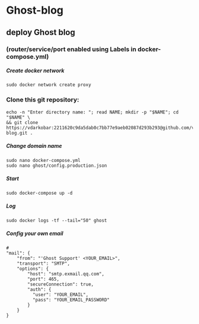 # Ghost-blog
## deploy Ghost blog 
### (router/service/port enabled using Labels in docker-compose.yml)


##### Create docker network
```
sudo docker network create proxy
```

### Clone this git repository:
```
echo -n "Enter directory name: "; read NAME; mkdir -p "$NAME"; cd "$NAME" \
&& git clone https://vdarkobar:2211620c9da5dab0c7bb77e9aeb02087d293b293@github.com/vdarkobar/Ghost-blog.git .
```

##### Change domain name
```
sudo nano docker-compose.yml
sudo nano ghost/config.production.json
```
##### Start
```
sudo docker-compose up -d
```
##### Log
```
sudo docker logs -tf --tail="50" ghost
```
##### Config your own email
```
# 
"mail": {
    "from": "'Ghost Support' <YOUR_EMAIL>",
    "transport": "SMTP",
    "options": {
        "host": "smtp.exmail.qq.com",
        "port": 465,
        "secureConnection": true,
        "auth": {
          "user": "YOUR_EMAIL",
          "pass": "YOUR_EMAIL_PASSWORD"
        }
    }
}

```
